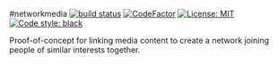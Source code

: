 #networkmedia
[![build status](https://github.com/avisionh/abtest/workflows/black/badge.svg)](https://github.com/avisionh/abtest/actions) [![CodeFactor](https://www.codefactor.io/repository/github/avisionh/networkmedia/badge)](https://www.codefactor.io/repository/github/avisionh/networkmedia) [![License: MIT](https://img.shields.io/badge/License-MIT-informational.svg)](https://opensource.org/licenses/MIT) [![Code style: black](https://img.shields.io/badge/code%20style-black-000000.svg)](https://github.com/psf/black)

Proof-of-concept for linking media content to create a network joining people of similar interests together.
